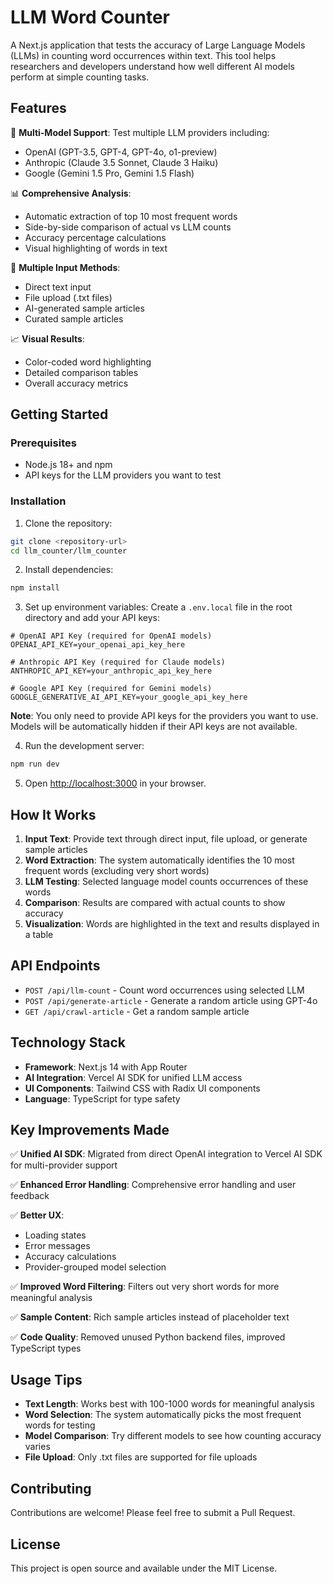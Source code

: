 # LLM Word Counter

A Next.js application that tests the accuracy of Large Language Models (LLMs) in counting word occurrences within text. This tool helps researchers and developers understand how well different AI models perform at simple counting tasks.

## Features

🧠 **Multi-Model Support**: Test multiple LLM providers including:
- OpenAI (GPT-3.5, GPT-4, GPT-4o, o1-preview)
- Anthropic (Claude 3.5 Sonnet, Claude 3 Haiku)
- Google (Gemini 1.5 Pro, Gemini 1.5 Flash)

📊 **Comprehensive Analysis**: 
- Automatic extraction of top 10 most frequent words
- Side-by-side comparison of actual vs LLM counts
- Accuracy percentage calculations
- Visual highlighting of words in text

🎯 **Multiple Input Methods**:
- Direct text input
- File upload (.txt files)
- AI-generated sample articles
- Curated sample articles

📈 **Visual Results**:
- Color-coded word highlighting
- Detailed comparison tables
- Overall accuracy metrics

## Getting Started

### Prerequisites

- Node.js 18+ and npm
- API keys for the LLM providers you want to test

### Installation

1. Clone the repository:
```bash
git clone <repository-url>
cd llm_counter/llm_counter
```

2. Install dependencies:
```bash
npm install
```

3. Set up environment variables:
Create a `.env.local` file in the root directory and add your API keys:

```env
# OpenAI API Key (required for OpenAI models)
OPENAI_API_KEY=your_openai_api_key_here

# Anthropic API Key (required for Claude models)
ANTHROPIC_API_KEY=your_anthropic_api_key_here

# Google API Key (required for Gemini models)
GOOGLE_GENERATIVE_AI_API_KEY=your_google_api_key_here
```

**Note**: You only need to provide API keys for the providers you want to use. Models will be automatically hidden if their API keys are not available.

4. Run the development server:
```bash
npm run dev
```

5. Open [http://localhost:3000](http://localhost:3000) in your browser.

## How It Works

1. **Input Text**: Provide text through direct input, file upload, or generate sample articles
2. **Word Extraction**: The system automatically identifies the 10 most frequent words (excluding very short words)
3. **LLM Testing**: Selected language model counts occurrences of these words
4. **Comparison**: Results are compared with actual counts to show accuracy
5. **Visualization**: Words are highlighted in the text and results displayed in a table

## API Endpoints

- `POST /api/llm-count` - Count word occurrences using selected LLM
- `POST /api/generate-article` - Generate a random article using GPT-4o
- `GET /api/crawl-article` - Get a random sample article

## Technology Stack

- **Framework**: Next.js 14 with App Router
- **AI Integration**: Vercel AI SDK for unified LLM access
- **UI Components**: Tailwind CSS with Radix UI components
- **Language**: TypeScript for type safety

## Key Improvements Made

✅ **Unified AI SDK**: Migrated from direct OpenAI integration to Vercel AI SDK for multi-provider support

✅ **Enhanced Error Handling**: Comprehensive error handling and user feedback

✅ **Better UX**: 
- Loading states
- Error messages
- Accuracy calculations
- Provider-grouped model selection

✅ **Improved Word Filtering**: Filters out very short words for more meaningful analysis

✅ **Sample Content**: Rich sample articles instead of placeholder text

✅ **Code Quality**: Removed unused Python backend files, improved TypeScript types

## Usage Tips

- **Text Length**: Works best with 100-1000 words for meaningful analysis
- **Word Selection**: The system automatically picks the most frequent words for testing
- **Model Comparison**: Try different models to see how counting accuracy varies
- **File Upload**: Only .txt files are supported for file uploads

## Contributing

Contributions are welcome! Please feel free to submit a Pull Request.

## License

This project is open source and available under the MIT License.
